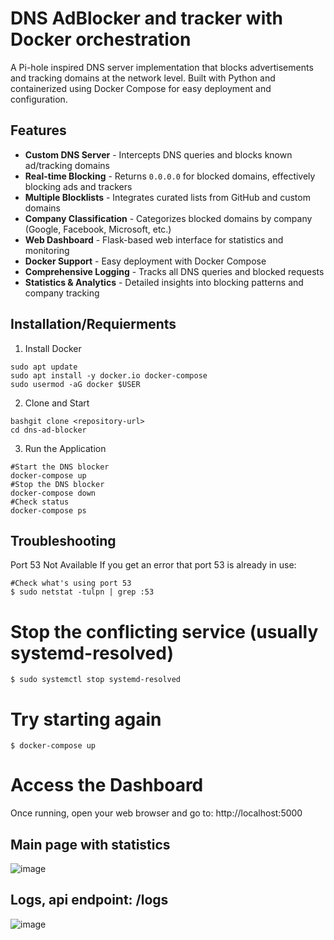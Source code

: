 # DNS AdBlocker and tracker with Docker orchestration

A Pi-hole inspired DNS server implementation that blocks advertisements and tracking domains at the network level. Built with Python and containerized using Docker Compose for easy deployment and configuration.

## Features

- **Custom DNS Server** - Intercepts DNS queries and blocks known ad/tracking domains
- **Real-time Blocking** - Returns `0.0.0.0` for blocked domains, effectively blocking ads and trackers
- **Multiple Blocklists** - Integrates curated lists from GitHub and custom domains
- **Company Classification** - Categorizes blocked domains by company (Google, Facebook, Microsoft, etc.)
- **Web Dashboard** - Flask-based web interface for statistics and monitoring
- **Docker Support** - Easy deployment with Docker Compose
- **Comprehensive Logging** - Tracks all DNS queries and blocked requests
- **Statistics & Analytics** - Detailed insights into blocking patterns and company tracking

## Installation/Requierments
1. Install Docker
```
sudo apt update
sudo apt install -y docker.io docker-compose
sudo usermod -aG docker $USER
```
2. Clone and Start
```
bashgit clone <repository-url>
cd dns-ad-blocker
```
3. Run the Application
```
#Start the DNS blocker
docker-compose up 
#Stop the DNS blocker
docker-compose down
#Check status
docker-compose ps
```
## Troubleshooting
Port 53 Not Available
If you get an error that port 53 is already in use:
```
#Check what's using port 53
$ sudo netstat -tulpn | grep :53
```

# Stop the conflicting service (usually systemd-resolved)
```
$ sudo systemctl stop systemd-resolved
```

# Try starting again
```
$ docker-compose up
```

# Access the Dashboard
Once running, open your web browser and go to:
http://localhost:5000

## Main page with statistics
![image](https://github.com/user-attachments/assets/a78c3f46-4388-4301-aabd-2991ad2ffd4e)

## Logs, api endpoint: /logs
![image](https://github.com/user-attachments/assets/6d5fe3ae-bdad-42ce-96c3-f78ef2ee89ed)


